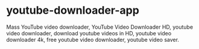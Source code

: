 # youtube-downloader-app
Mass YouTube video downloader, YouTube Video Downloader HD, youtube video downloader, download youtube videos in HD, youtube video downloader 4k, free youtube video downloader, youtube video saver.

